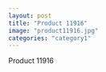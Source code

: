 ```yaml
---
layout: post
title: "Product 11916"
image: "product11916.jpg"
categories: "category1"
---
```

Product 11916
